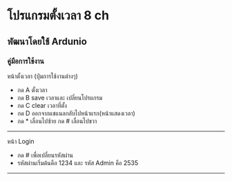# โปรแกรมตั้งเวลา 8 ch
## พัฒนาโดยใช้ Ardunio

### คู่มือการใช้งาน
หน้าตั้งเวลา (ปุ่มการใช้งานต่างๆ) 
- กด A ตั้งเวลา
- กด B save เวลาและ เปลี่ยนโปรแกรม
- กด C clear เวลาที่ตั้ง
- กด D ออกจากแชแนลกลับไปหน้าแรก(หน้าแสดงเวลา)
- กด * เลื่อนไปซ้าย กด # เลื่อนไปขวา

------------------------------------------------------
หน้า Login
- กด # เพื่อเปลี่ยนรหัสผ่าน
- รหัสผ่านเริ่มต้นคือ 1234 และ รหัส Admin คือ 2535

------------------------------------------------------
